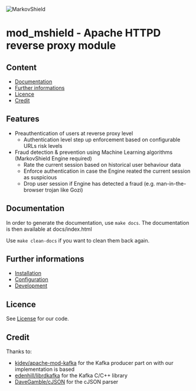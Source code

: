 ![MarkovShield](https://bitbucket.org/markovshield/mod_mshield/raw/develop/resources/markovshield_logo.png)

# mod_mshield - Apache HTTPD reverse proxy module

## Content
* [Documentation](#markdown-header-documentation)
* [Further informations](#markdown-header-further-informations)
* [Licence](#markdown-header-licence)
* [Credit](#markdown-header-credit)

## Features
* Preauthentication of users at reverse proxy level
  * Authentication level step up enforcement based on configurable URLs risk levels
* Fraud detection & prevention using Machine Learning algorithms (MarkovShield Engine required)
  * Rate the current session based on historical user behaviour data
  * Enforce authentication in case the Engine reated the current session as suspicious
  * Drop user session if Engine has detected a fraud (e.g. man-in-the-browser trojan like Gozi)

## Documentation
In order to generate the documentation, use `make docs`. The documentation is then available at docs/index.html

Use `make clean-docs` if you want to clean them back again.

## Further informations
* [Installation](documentations/INSTALLATION.md)
* [Configuration](documentations/CONFIGURATION.md)
* [Development](documentations/DEVELOPMENT.md)

## Licence
See [License](LICENSE.md) for our code.

## Credit
Thanks to:

* [kjdev/apache-mod-kafka](https://github.com/kjdev/apache-mod-kafka) for the Kafka producer part on with our implementation is based
* [edenhill/librdkafka](https://github.com/edenhill/librdkafka) for the Kafka C/C++ library
* [DaveGamble/cJSON](https://github.com/DaveGamble/cJSON) for the cJSON parser
